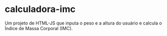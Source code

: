 # calculadora-imc
Um projeto de HTML-JS que inputa o peso e a altura do usuário e calcula o Índice de Massa Corporal (IMC).
